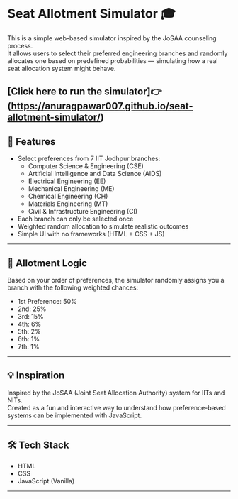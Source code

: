# Seat Allotment Simulator 🎓

This is a simple web-based simulator inspired by the JoSAA counseling process.  
It allows users to select their preferred engineering branches and randomly allocates one based on predefined probabilities — simulating how a real seat allocation system might behave.

[Click here to run the simulator]👉 (https://anuragpawar007.github.io/seat-allotment-simulator/)
---

## 🔧 Features

- Select preferences from 7 IIT Jodhpur branches:
  - Computer Science & Engineering (CSE)
  - Artificial Intelligence and Data Science (AIDS)
  - Electrical Engineering (EE)
  - Mechanical Engineering (ME)
  - Chemical Engineering (CH)
  - Materials Engineering (MT)
  - Civil & Infrastructure Engineering (CI)
- Each branch can only be selected once
- Weighted random allocation to simulate realistic outcomes
- Simple UI with no frameworks (HTML + CSS + JS)

---

## 🎲 Allotment Logic

Based on your order of preferences, the simulator randomly assigns you a branch with the following weighted chances:

- 1st Preference: 50%
- 2nd: 25%
- 3rd: 15%
- 4th: 6%
- 5th: 2%
- 6th: 1%
- 7th: 1%

---

## 💡 Inspiration

Inspired by the JoSAA (Joint Seat Allocation Authority) system for IITs and NITs.  
Created as a fun and interactive way to understand how preference-based systems can be implemented with JavaScript.

---

## 🛠️ Tech Stack

- HTML
- CSS
- JavaScript (Vanilla)

---


